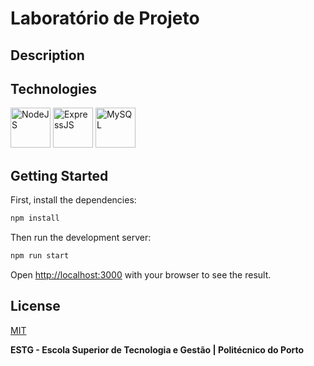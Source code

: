 # Laboratório de Projeto

## Description

## Technologies

[<img src="https://cdn.jsdelivr.net/gh/devicons/devicon/icons/nodejs/nodejs-original.svg" alt="NodeJS" width="64" height="64" />](https://nodejs.org/en/)
[<img src="https://cdn.jsdelivr.net/gh/devicons/devicon/icons/express/express-original.svg" alt="ExpressJS" width="64" height="64" />](https://expressjs.com/)
[<img src="https://cdn.jsdelivr.net/gh/devicons/devicon/icons/mysql/mysql-original.svg" alt="MySQL" width="64" height="64" />](https://www.mysql.com/)

## Getting Started

First, install the dependencies:

```bash
npm install
```

Then run the development server:
```bash
npm run start
```

Open [http://localhost:3000](http://localhost:3000) with your browser to see the result.

## License

[MIT](https://github.com/WallQ/LP/blob/master/LICENSE)

**ESTG - Escola Superior de Tecnologia e Gestão | Politécnico do Porto**
